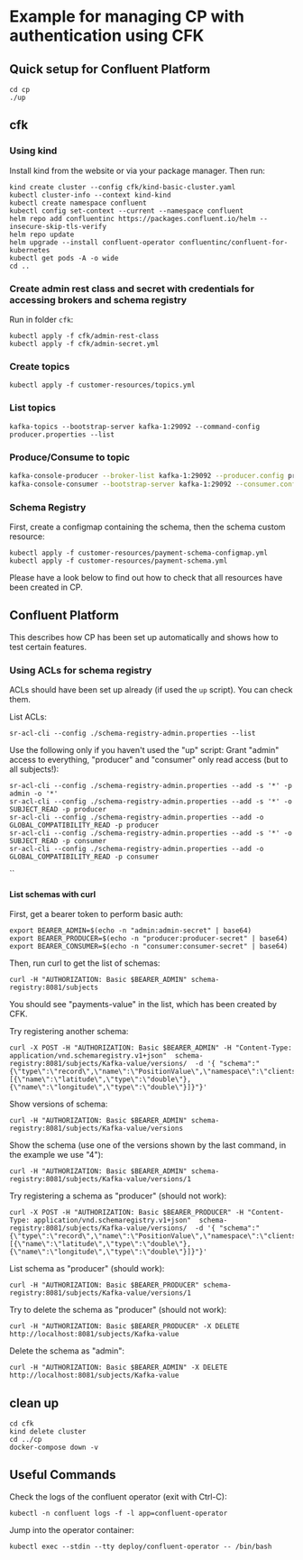 
# Example for managing CP with authentication using CFK

## Quick setup for Confluent Platform
```shell
cd cp
./up
```

## cfk

### Using kind

Install kind from the website or via your package manager. Then run:

```shell
kind create cluster --config cfk/kind-basic-cluster.yaml
kubectl cluster-info --context kind-kind
kubectl create namespace confluent
kubectl config set-context --current --namespace confluent
helm repo add confluentinc https://packages.confluent.io/helm --insecure-skip-tls-verify
helm repo update
helm upgrade --install confluent-operator confluentinc/confluent-for-kubernetes
kubectl get pods -A -o wide
cd ..
```

### Create admin rest class and secret with credentials for accessing brokers and schema registry

Run in folder `cfk`:

```shell
kubectl apply -f cfk/admin-rest-class
kubectl apply -f cfk/admin-secret.yml
```

### Create topics

```shell
kubectl apply -f customer-resources/topics.yml
```

### List topics

```shell
kafka-topics --bootstrap-server kafka-1:29092 --command-config producer.properties --list
```

### Produce/Consume to topic

```bash
kafka-console-producer --broker-list kafka-1:29092 --producer.config producer.properties --topic demo-topic-1
kafka-console-consumer --bootstrap-server kafka-1:29092 --consumer.config consumer.properties --topic demo-topic-1 --from-beginning
```

### Schema Registry

First, create a configmap containing the schema, then the schema custom resource:

```shell
kubectl apply -f customer-resources/payment-schema-configmap.yml
kubectl apply -f customer-resources/payment-schema.yml
```

Please have a look below to find out how to check that all resources have been created in CP.

## Confluent Platform

This describes how CP has been set up automatically and shows how to test certain features.
### Using ACLs for schema registry

ACLs should have been set up already (if used the `up` script). You can check them.

List ACLs:

```shell
sr-acl-cli --config ./schema-registry-admin.properties --list
```

Use the following only if you haven't used the "up" script:
Grant "admin" access to everything, "producer" and "consumer" only read access (but to all subjects!):

```shell
sr-acl-cli --config ./schema-registry-admin.properties --add -s '*' -p admin -o '*'
sr-acl-cli --config ./schema-registry-admin.properties --add -s '*' -o SUBJECT_READ -p producer
sr-acl-cli --config ./schema-registry-admin.properties --add -o GLOBAL_COMPATIBILITY_READ -p producer
sr-acl-cli --config ./schema-registry-admin.properties --add -s '*' -o SUBJECT_READ -p consumer
sr-acl-cli --config ./schema-registry-admin.properties --add -o GLOBAL_COMPATIBILITY_READ -p consumer
```

``
#### List schemas with curl

First, get a bearer token to perform basic auth:

```shell
export BEARER_ADMIN=$(echo -n "admin:admin-secret" | base64)
export BEARER_PRODUCER=$(echo -n "producer:producer-secret" | base64)
export BEARER_CONSUMER=$(echo -n "consumer:consumer-secret" | base64)
```

Then, run curl to get the list of schemas:

```shell
curl -H "AUTHORIZATION: Basic $BEARER_ADMIN" schema-registry:8081/subjects
```

You should see "payments-value" in the list, which has been created by CFK.

Try registering another schema:

```shell
curl -X POST -H "AUTHORIZATION: Basic $BEARER_ADMIN" -H "Content-Type: application/vnd.schemaregistry.v1+json"  schema-registry:8081/subjects/Kafka-value/versions/  -d '{ "schema":"{\"type\":\"record\",\"name\":\"PositionValue\",\"namespace\":\"clients.avro\",\"fields\":[{\"name\":\"latitude\",\"type\":\"double\"},{\"name\":\"longitude\",\"type\":\"double\"}]}"}'
```

Show versions of schema:

```shell
curl -H "AUTHORIZATION: Basic $BEARER_ADMIN" schema-registry:8081/subjects/Kafka-value/versions
```

Show the schema (use one of the versions shown by the last command, in the example we use "4"):

```shell
curl -H "AUTHORIZATION: Basic $BEARER_ADMIN" schema-registry:8081/subjects/Kafka-value/versions/1
```

Try registering a schema as "producer" (should not work):

```shell
curl -X POST -H "AUTHORIZATION: Basic $BEARER_PRODUCER" -H "Content-Type: application/vnd.schemaregistry.v1+json"  schema-registry:8081/subjects/Kafka-value/versions/  -d '{ "schema":"{\"type\":\"record\",\"name\":\"PositionValue\",\"namespace\":\"clients.avro\",\"fields\":[{\"name\":\"latitude\",\"type\":\"double\"},{\"name\":\"longitude\",\"type\":\"double\"}]}"}'
```

List schema as "producer" (should work):

```shell
curl -H "AUTHORIZATION: Basic $BEARER_PRODUCER" schema-registry:8081/subjects/Kafka-value/versions/1
```

Try to delete the schema as "producer" (should not work):

```shell
curl -H "AUTHORIZATION: Basic $BEARER_PRODUCER" -X DELETE http://localhost:8081/subjects/Kafka-value
```



Delete the schema as "admin":

```shell
curl -H "AUTHORIZATION: Basic $BEARER_ADMIN" -X DELETE http://localhost:8081/subjects/Kafka-value
```

## clean up

```shell
cd cfk
kind delete cluster
cd ../cp
docker-compose down -v
```

## Useful Commands
Check the logs of the confluent operator (exit with Ctrl-C):

```shell
kubectl -n confluent logs -f -l app=confluent-operator
```

Jump into the operator container:

```shell
kubectl exec --stdin --tty deploy/confluent-operator -- /bin/bash
```
